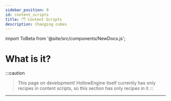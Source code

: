 ```yaml
---
sidebar_position: 0
id: content_scripts
title: 🗂️ Content Scripts
description: Changing cubes
---
```


import ToBeta from '@site/src/components/NewDocs.js';

<ToBeta url='welcome' />

# What is it?

:::caution
> This page on development! 
> HollowEngine itself currently has only recipes in content scripts, so this section has only recipes in it
:::

---
